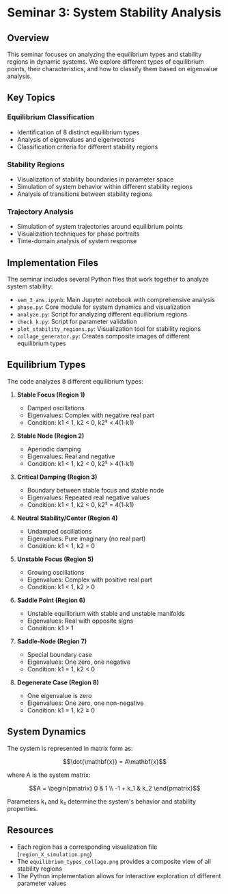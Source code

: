 # Seminar 3: System Stability Analysis

## Overview

This seminar focuses on analyzing the equilibrium types and stability regions in dynamic systems. We explore different types of equilibrium points, their characteristics, and how to classify them based on eigenvalue analysis.

## Key Topics

### Equilibrium Classification
- Identification of 8 distinct equilibrium types
- Analysis of eigenvalues and eigenvectors
- Classification criteria for different stability regions

### Stability Regions
- Visualization of stability boundaries in parameter space
- Simulation of system behavior within different stability regions
- Analysis of transitions between stability regions

### Trajectory Analysis
- Simulation of system trajectories around equilibrium points
- Visualization techniques for phase portraits
- Time-domain analysis of system response

## Implementation Files

The seminar includes several Python files that work together to analyze system stability:

- `sem_3_ans.ipynb`: Main Jupyter notebook with comprehensive analysis
- `phase.py`: Core module for system dynamics and visualization
- `analyze.py`: Script for analyzing different equilibrium regions
- `check_k.py`: Script for parameter validation
- `plot_stability_regions.py`: Visualization tool for stability regions
- `collage_generator.py`: Creates composite images of different equilibrium types

## Equilibrium Types

The code analyzes 8 different equilibrium types:

1. **Stable Focus (Region 1)**
   - Damped oscillations
   - Eigenvalues: Complex with negative real part
   - Condition: k1 < 1, k2 < 0, k2² < 4(1-k1)

2. **Stable Node (Region 2)**
   - Aperiodic damping
   - Eigenvalues: Real and negative
   - Condition: k1 < 1, k2 < 0, k2² > 4(1-k1)

3. **Critical Damping (Region 3)**
   - Boundary between stable focus and stable node
   - Eigenvalues: Repeated real negative values
   - Condition: k1 < 1, k2 < 0, k2² = 4(1-k1)

4. **Neutral Stability/Center (Region 4)**
   - Undamped oscillations
   - Eigenvalues: Pure imaginary (no real part)
   - Condition: k1 < 1, k2 = 0

5. **Unstable Focus (Region 5)**
   - Growing oscillations
   - Eigenvalues: Complex with positive real part
   - Condition: k1 < 1, k2 > 0

6. **Saddle Point (Region 6)**
   - Unstable equilibrium with stable and unstable manifolds
   - Eigenvalues: Real with opposite signs
   - Condition: k1 > 1

7. **Saddle-Node (Region 7)**
   - Special boundary case
   - Eigenvalues: One zero, one negative
   - Condition: k1 = 1, k2 < 0

8. **Degenerate Case (Region 8)**
   - One eigenvalue is zero
   - Eigenvalues: One zero, one non-negative
   - Condition: k1 = 1, k2 ≥ 0

## System Dynamics

The system is represented in matrix form as:

$$\dot{\mathbf{x}} = A\mathbf{x}$$

where A is the system matrix:

$$A = \begin{pmatrix} 0 & 1 \\ -1 + k_1 & k_2 \end{pmatrix}$$

Parameters k₁ and k₂ determine the system's behavior and stability properties.

## Resources

- Each region has a corresponding visualization file (`region_X_simulation.png`)
- The `equilibrium_types_collage.png` provides a composite view of all stability regions
- The Python implementation allows for interactive exploration of different parameter values 
